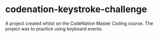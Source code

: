 # codenation-keystroke-challenge

A project created whilst on the CodeNation Master Coding course. The project was to practice using keyboard events.
